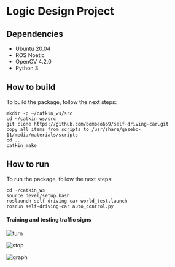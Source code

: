 # Logic Design Project

## Dependencies

* Ubuntu 20.04
* ROS Noetic
* OpenCV 4.2.0
* Python 3

## How to build

To build the package, follow the next steps:

```
mkdir -p ~/catkin_ws/src
cd ~/catkin_ws/src
git clone https://github.com/bombeo659/self-driving-car.git
copy all items from scripts to /usr/share/gazebo-11/media/materials/scripts
cd ..
catkin_make
```

## How to run

To run the package, follow the next steps:

```
cd ~/catkin_ws
source devel/setup.bash
roslaunch self-driving-car world_test.launch
rosrun self-driving-car auto_control.py
```


#### Training and testing traffic signs

![turn](https://github.com/bombeo659/Self-driving-car/blob/main/image/iamge2.png)

![stop](https://github.com/bombeo659/Self-driving-car/blob/main/image/image1.png)

![graph](https://github.com/bombeo659/Self-driving-car/blob/main/image/rosgraph.png)
